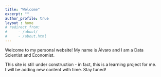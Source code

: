 ```yaml
---
title: "Welcome"
excerpt: ""
author_profile: true
layout : home
# redirect_from: 
#     - /about/
#     - /about.html
---
```


Welcome to my personal website! My name is Álvaro and I am a Data Scientist and Economist. 

This site is still under construction - in fact, this is a learning project for me. I will be adding new content with time. Stay tuned!

<!-- Professional info -->
<!-- Education -->
<!-- Hobbies -->
